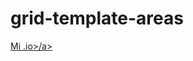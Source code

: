 # grid-template-areas

<a href="https://alfonsoolopez.github.io/grid-template-areas/index.html">Mi .io>/a>
